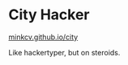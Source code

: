# City Hacker

[minkcv.github.io/city](https://minkcv.github.io/city)

Like hackertyper, but on steroids.
